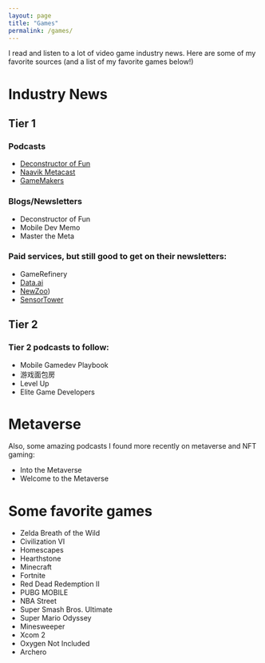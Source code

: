 ```yaml
---
layout: page
title: "Games"
permalink: /games/
---
```


I read and listen to a lot of video game industry news. Here are some of my favorite sources (and a list of my favorite games below!)

# Industry News
## Tier 1
### Podcasts
- [Deconstructor of Fun](https://anchor.fm/deconstructoroffun)
- [Naavik Metacast](https://naavik.co/themetacast)
- [GameMakers](https://anchor.fm/gamemakers)

### Blogs/Newsletters
- Deconstructor of Fun
- Mobile Dev Memo
- Master the Meta

### Paid services, but still good to get on their newsletters: 
- GameRefinery
- [Data.ai](https://www.data.ai/)
- [NewZoo](https://newzoo.com/))
- [SensorTower](https://sensortower.com/)

## Tier 2

### Tier 2 podcasts to follow: 
- Mobile Gamedev Playbook
- 游戏面包房
- Level Up
- Elite Game Developers

# Metaverse

Also, some amazing podcasts I found more recently on metaverse and NFT gaming:
- Into the Metaverse
- Welcome to the Metaverse

# Some favorite games
- Zelda Breath of the Wild
- Civilization VI
- Homescapes
- Hearthstone
- Minecraft
- Fortnite
- Red Dead Redemption II
- PUBG MOBILE
- NBA Street
- Super Smash Bros. Ultimate
- Super Mario Odyssey
- Minesweeper
- Xcom 2
- Oxygen Not Included
- Archero

